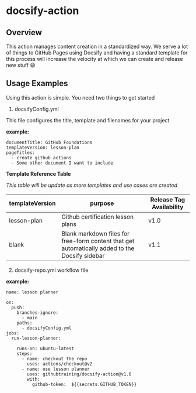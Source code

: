 # docsify-action

## Overview

This action manages content creation in a standardized way. We serve a lot of things to GitHub Pages using Docsify and having a standard template for this process will increase the velocity at which we can create and release new stuff 😄

## Usage Examples

Using this action is simple. You need two things to get started

1. docsifyConfig.yml

This file configures the title, template and filenames for your project

**example:**

```
documentTitle: GitHub Foundations
templateVersion: lesson-plan
pageTitles:
  - create github actions
  - Some other document I want to include
```

**Template Reference Table**

_This table will be update as more templates and use cases are created_

| templateVersion | purpose                           | Release Tag Availability|
| --------------- | --------------------------------- |---|
| lesson-plan              | Github certification lesson plans | v1.0|
| blank| Blank markdown files for free-form content that get automatically added to the Docsify sidebar|v1.1|

2. docsify-repo.yml workflow file

**example:**

```
name: lesson planner

on:
  push:
    branches-ignore:
      - main
    paths:
      - docsifyConfig.yml
jobs:
  run-lesson-planner:

    runs-on: ubuntu-latest
    steps:
      - name: checkout the repo
        uses: actions/checkout@v2
      - name: use lesson planner
        uses: githubtraining/docsify-action@v1.0
        with:
          github-token:  ${{secrets.GITHUB_TOKEN}}
```

